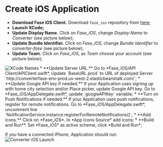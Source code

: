 # Create iOS Application
  * **Download Fase iOS Client.** Download `fase_ios` repository from [here](https://github.com/igushev/fase_ios);
  * **Launch XCode;**
  * **Update Display Name.** Click on *Fase_iOS*, change *Display Name* to *Converter* (see picture below);
  * **Update Bundle Identifier.** Click on *Fase_iOS*, change *Bundle Identifier* to *converter-fase* (see picture below);
  * **Update Team.** Click on *Fase_iOS*, as *Team* choose your account (see picture below);
<img alt='XCode Names' src='../images/converter_ios/xcode_names.png'>
  * **Update Server URL.** Go to *Fase_iOS/API Client/APIClient.swift*, Update `BaseURL.prod` to URL of deployed
  Server `http://converterfase-env-prod.us-west-2.elasticbeanstalk.com/`;
  * **Update Google API key if needed.** If your Application uses signing up with home city selection and/or Place
  picker, update Google API key. Go to *Fase_iOS/AppDelegate.swift*, update `googleAPIKey` variable;
  * **Turn on Push Notifications if needed.** If your Application uses push notifications, register for remote
  notifications. Go to *Fase_iOS/AppDelegate.swift*, uncomment line
  `NotificationService.instance.registerForRemoteNotifications()`;
  * **Add icons.** Click on *Fase_iOS*. In *App Icons Source* add icons;
  * **Build and Run**. Set *Fase_iOS* as active scheme, click *Build and Run*;
  
If you have a connected iPhone, Application should run:
<img alt='Converter iOS Launch' src='../images/converter_ios/converter_ios_launch.png'>
  
  